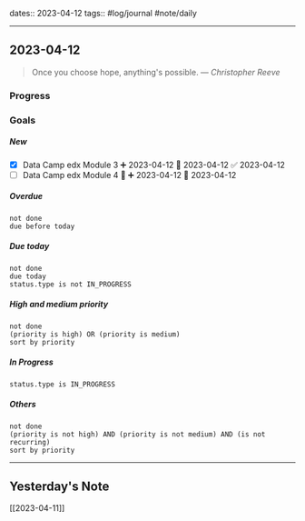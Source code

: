 dates:: 2023-04-12
tags:: #log/journal #note/daily 

---
## 2023-04-12

> Once you choose hope, anything's possible.
> — <cite>Christopher Reeve</cite>

### Progress


### Goals 

##### New

- [x] Data Camp edx Module 3 ➕ 2023-04-12 📅 2023-04-12 ✅ 2023-04-12
- [ ] Data Camp edx Module 4 🔼 ➕ 2023-04-12 🛫 2023-04-12

##### Overdue

```tasks
not done
due before today
```


##### Due today

```tasks
not done
due today
status.type is not IN_PROGRESS
```

##### High and medium priority

```tasks
not done
(priority is high) OR (priority is medium)
sort by priority
```

##### In Progress

```tasks
status.type is IN_PROGRESS
```

##### Others


```tasks
not done
(priority is not high) AND (priority is not medium) AND (is not recurring)
sort by priority
```


---
## Yesterday's Note

[[2023-04-11]]


